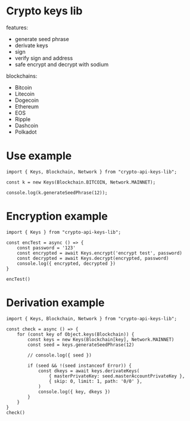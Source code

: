 # Crypto keys lib

features:
- generate seed phrase
- derivate keys
- sign
- verify sign and address
- safe encrypt and decrypt with sodium 

blockchains:
 - Bitcoin
 - Litecoin
 - Dogecoin
 - Ethereum
 - EOS
 - Ripple
 - Dashcoin
 - Polkadot

# Use example
```
import { Keys, Blockchain, Network } from "crypto-api-keys-lib";

const k = new Keys(Blockchain.BITCOIN, Network.MAINNET);

console.log(k.generateSeedPhrase(12));
```

# Encryption example
```
import { Keys } from "crypto-api-keys-lib";

const encTest = async () => {
    const password = '123'
    const encrypted = await Keys.encrypt('encrypt test', password)
    const decrypted = await Keys.decrypt(encrypted, password)
    console.log({ encrypted, decrypted })
}

encTest()
```

# Derivation example
```
import { Keys, Blockchain, Network } from "crypto-api-keys-lib";

const check = async () => {
    for (const key of Object.keys(Blockchain)) {
        const keys = new Keys(Blockchain[key], Network.MAINNET)
        const seed = keys.generateSeedPhrase(12)

        // console.log({ seed })

        if (seed && !(seed instanceof Error)) {
            const dkeys = await keys.derivateKeys(
                { masterPrivateKey: seed.masterAccountPrivateKey },
                { skip: 0, limit: 1, path: '0/0' },
            )
            console.log({ key, dkeys })
        }
    }
}
check()
```
